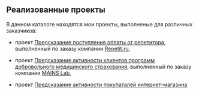 ## Реализованные проекты
В данном каталоге находятся мои проекты, выполненые для различных заказчиков:
- проект [Предсказание поступления оплаты от репетитора](https://github.com/arconpl/projects/tree/1ff9d97a14c75b29b8279be129cb77f45dca99c2/teacher_payment_prediction), выполненный по заказу компании [Repetit.ru](https://repetit.ru/), 

- проект [Предсказание активности клиентов программ добровольного медицинского страхования](https://github.com/arconpl/projects/tree/1ff9d97a14c75b29b8279be129cb77f45dca99c2/med_ins_services_requests_%20frequency), выполненный по заказу компании [MAINS Lab](https://mainslab.ai/), 

- проект [Предсказание активности покупаталей интернет-магазина](https://github.com/arconpl/projects/tree/1ff9d97a14c75b29b8279be129cb77f45dca99c2/purchase_repeat_prediction)
